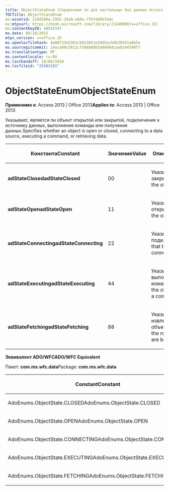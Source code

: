 ```yaml
---
title: ObjectStateEnum (Справочник по для настольных баз данных Access)
TOCTitle: ObjectStateEnum
ms:assetid: 129d589a-2955-3da9-e60a-7fbfdd6bfbdc
ms:mtpsurl: https://msdn.microsoft.com/library/JJ248900(v=office.15)
ms:contentKeyID: 48543347
ms.date: 09/18/2015
mtps_version: v=office.15
ms.openlocfilehash: 4a08713e5363cb023021e2dd5acb6b38431a6b5e
ms.sourcegitcommit: 19aca09c5812cfb98b68b5d4604dcaa814479df7
ms.translationtype: MT
ms.contentlocale: ru-RU
ms.lasthandoff: 10/09/2018
ms.locfileid: "25483103"
---
```

# <a name="objectstateenum"></a><span data-ttu-id="c318c-102">ObjectStateEnum</span><span class="sxs-lookup"><span data-stu-id="c318c-102">ObjectStateEnum</span></span>


<span data-ttu-id="c318c-103">**Применимо к**: Access 2013 | Office 2013</span><span class="sxs-lookup"><span data-stu-id="c318c-103">**Applies to**: Access 2013 | Office 2013</span></span>

<span data-ttu-id="c318c-104">Указывает, является ли объект открытой или закрытой, подключение к источнику данных, выполнение команды или получения данных.</span><span class="sxs-lookup"><span data-stu-id="c318c-104">Specifies whether an object is open or closed, connecting to a data source, executing a command, or retrieving data.</span></span>

<table>
<colgroup>
<col style="width: 33%" />
<col style="width: 33%" />
<col style="width: 33%" />
</colgroup>
<thead>
<tr class="header">
<th><p><span data-ttu-id="c318c-105">Константа</span><span class="sxs-lookup"><span data-stu-id="c318c-105">Constant</span></span></p></th>
<th><p><span data-ttu-id="c318c-106">Значение</span><span class="sxs-lookup"><span data-stu-id="c318c-106">Value</span></span></p></th>
<th><p><span data-ttu-id="c318c-107">Описание</span><span class="sxs-lookup"><span data-stu-id="c318c-107">Description</span></span></p></th>
</tr>
</thead>
<tbody>
<tr class="odd">
<td><p><span data-ttu-id="c318c-108"><strong>adStateClosed</strong></span><span class="sxs-lookup"><span data-stu-id="c318c-108"><strong>adStateClosed</strong></span></span></p></td>
<td><p><span data-ttu-id="c318c-109">0</span><span class="sxs-lookup"><span data-stu-id="c318c-109">0</span></span></p></td>
<td><p><span data-ttu-id="c318c-110">Указывает, что объект закрыт.</span><span class="sxs-lookup"><span data-stu-id="c318c-110">Indicates that the object is closed.</span></span></p></td>
</tr>
<tr class="even">
<td><p><span data-ttu-id="c318c-111"><strong>adStateOpen</strong></span><span class="sxs-lookup"><span data-stu-id="c318c-111"><strong>adStateOpen</strong></span></span></p></td>
<td><p><span data-ttu-id="c318c-112">1</span><span class="sxs-lookup"><span data-stu-id="c318c-112">1</span></span></p></td>
<td><p><span data-ttu-id="c318c-113">Указывает, что объект открыт.</span><span class="sxs-lookup"><span data-stu-id="c318c-113">Indicates that the object is open.</span></span></p></td>
</tr>
<tr class="odd">
<td><p><span data-ttu-id="c318c-114"><strong>adStateConnecting</strong></span><span class="sxs-lookup"><span data-stu-id="c318c-114"><strong>adStateConnecting</strong></span></span></p></td>
<td><p><span data-ttu-id="c318c-115">2</span><span class="sxs-lookup"><span data-stu-id="c318c-115">2</span></span></p></td>
<td><p><span data-ttu-id="c318c-116">Указывает, что объект подключения.</span><span class="sxs-lookup"><span data-stu-id="c318c-116">Indicates that the object is connecting.</span></span></p></td>
</tr>
<tr class="even">
<td><p><span data-ttu-id="c318c-117"><strong>adStateExecuting</strong></span><span class="sxs-lookup"><span data-stu-id="c318c-117"><strong>adStateExecuting</strong></span></span></p></td>
<td><p><span data-ttu-id="c318c-118">4</span><span class="sxs-lookup"><span data-stu-id="c318c-118">4</span></span></p></td>
<td><p><span data-ttu-id="c318c-119">Указывает, что объект выполняет команду.</span><span class="sxs-lookup"><span data-stu-id="c318c-119">Indicates that the object is executing a command.</span></span></p></td>
</tr>
<tr class="odd">
<td><p><span data-ttu-id="c318c-120"><strong>adStateFetching</strong></span><span class="sxs-lookup"><span data-stu-id="c318c-120"><strong>adStateFetching</strong></span></span></p></td>
<td><p><span data-ttu-id="c318c-121">8</span><span class="sxs-lookup"><span data-stu-id="c318c-121">8</span></span></p></td>
<td><p><span data-ttu-id="c318c-122">Указывает, извлекается строк объекта.</span><span class="sxs-lookup"><span data-stu-id="c318c-122">Indicates that the rows of the object are being retrieved.</span></span></p></td>
</tr>
</tbody>
</table>


<span data-ttu-id="c318c-123">**Эквивалент ADO/WFC**</span><span class="sxs-lookup"><span data-stu-id="c318c-123">**ADO/WFC Equivalent**</span></span>

<span data-ttu-id="c318c-124">Пакет: **com.ms.wfc.data**</span><span class="sxs-lookup"><span data-stu-id="c318c-124">Package: **com.ms.wfc.data**</span></span>

<table>
<colgroup>
<col style="width: 100%" />
</colgroup>
<thead>
<tr class="header">
<th><p><span data-ttu-id="c318c-125">Constant</span><span class="sxs-lookup"><span data-stu-id="c318c-125">Constant</span></span></p></th>
</tr>
</thead>
<tbody>
<tr class="odd">
<td><p><span data-ttu-id="c318c-126">AdoEnums.ObjectState.CLOSED</span><span class="sxs-lookup"><span data-stu-id="c318c-126">AdoEnums.ObjectState.CLOSED</span></span></p></td>
</tr>
<tr class="even">
<td><p><span data-ttu-id="c318c-127">AdoEnums.ObjectState.OPEN</span><span class="sxs-lookup"><span data-stu-id="c318c-127">AdoEnums.ObjectState.OPEN</span></span></p></td>
</tr>
<tr class="odd">
<td><p><span data-ttu-id="c318c-128">AdoEnums.ObjectState.CONNECTING</span><span class="sxs-lookup"><span data-stu-id="c318c-128">AdoEnums.ObjectState.CONNECTING</span></span></p></td>
</tr>
<tr class="even">
<td><p><span data-ttu-id="c318c-129">AdoEnums.ObjectState.EXECUTING</span><span class="sxs-lookup"><span data-stu-id="c318c-129">AdoEnums.ObjectState.EXECUTING</span></span></p></td>
</tr>
<tr class="odd">
<td><p><span data-ttu-id="c318c-130">AdoEnums.ObjectState.FETCHING</span><span class="sxs-lookup"><span data-stu-id="c318c-130">AdoEnums.ObjectState.FETCHING</span></span></p></td>
</tr>
</tbody>
</table>

